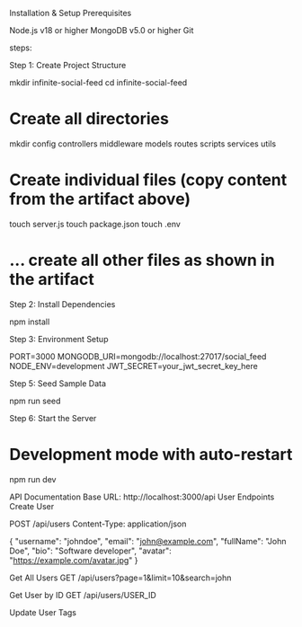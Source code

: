 Installation & Setup
Prerequisites

Node.js v18 or higher
MongoDB v5.0 or higher
Git

steps:

Step 1: Create Project Structure

mkdir infinite-social-feed
cd infinite-social-feed

# Create all directories
mkdir config controllers middleware models routes scripts services utils

# Create individual files (copy content from the artifact above)
touch server.js
touch package.json
touch .env
# ... create all other files as shown in the artifact

Step 2: Install Dependencies

npm install

Step 3: Environment Setup

PORT=3000
MONGODB_URI=mongodb://localhost:27017/social_feed
NODE_ENV=development
JWT_SECRET=your_jwt_secret_key_here

Step 5: Seed Sample Data

npm run seed

Step 6: Start the Server

# Development mode with auto-restart
npm run dev

 API Documentation
Base URL: http://localhost:3000/api
User Endpoints
Create User

POST /api/users
Content-Type: application/json

{
  "username": "johndoe",
  "email": "john@example.com",
  "fullName": "John Doe",
  "bio": "Software developer",
  "avatar": "https://example.com/avatar.jpg"
}

Get All Users
GET /api/users?page=1&limit=10&search=john

Get User by ID
GET /api/users/USER_ID

Update User Tags
